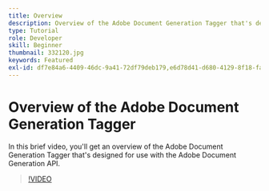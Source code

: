 ```yaml
---
title: Overview
description: Overview of the Adobe Document Generation Tagger that's designed for use with the Adobe Document Generation API
type: Tutorial
role: Developer
skill: Beginner
thumbnail: 332120.jpg
keywords: Featured
exl-id: df7e84a6-4409-46dc-9a41-72df79deb179,e6d78d41-d680-4129-8f18-fa41bc81b6c2
---
```


# Overview of the Adobe Document Generation Tagger

In this brief video, you'll get an overview of the Adobe Document Generation Tagger that's designed for use with the Adobe Document Generation API.

>[!VIDEO](https://video.tv.adobe.com/v/332120?hidetitle=true)
